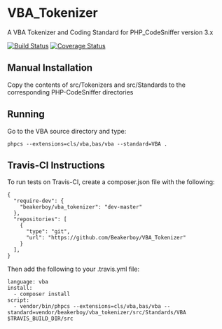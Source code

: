 # VBA_Tokenizer
A VBA Tokenizer and Coding Standard for PHP_CodeSniffer version 3.x

[![Build Status](https://travis-ci.org/Beakerboy/VBA_Tokenizer.svg?branch=master)](https://travis-ci.org/Beakerboy/VBA_Tokenizer)
[![Coverage Status](https://coveralls.io/repos/github/Beakerboy/VBA_Tokenizer/badge.svg?branch=master)](https://coveralls.io/github/Beakerboy/VBA_Tokenizer?branch=master)

## Manual Installation
Copy the contents of src/Tokenizers and src/Standards to the corresponding PHP-CodeSniffer directories

## Running
Go to the VBA source directory and type:

    phpcs --extensions=cls/vba,bas/vba --standard=VBA .

## Travis-CI Instructions
To run tests on Travis-CI, create a composer.json file with the following:

    {
      "require-dev": {
        "beakerboy/vba_tokenizer": "dev-master"
      },
      "repositories": [
        {
          "type": "git",
          "url": "https://github.com/Beakerboy/VBA_Tokenizer"
        }
      ],
    }

Then add the following to your .travis.yml file:

    language: vba
    install:
      - composer install
    script:
      - vendor/bin/phpcs --extensions=cls/vba,bas/vba --standard=vendor/beakerboy/vba_tokenizer/src/Standards/VBA $TRAVIS_BUILD_DIR/src
